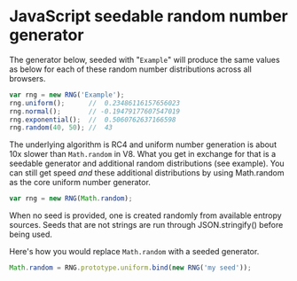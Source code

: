 # JavaScript seedable random number generator

The generator below, seeded with "`Example`" will produce the same
values as below for each of these random number distributions across
all browsers.

```javascript
var rng = new RNG('Example');
rng.uniform();      //  0.23486116157656023
rng.normal();       // -0.19479177607547019
rng.exponential();  //  0.5060762637166598
rng.random(40, 50); //  43
```

The underlying algorithm is RC4 and uniform number generation is about
10x slower than `Math.random` in V8. What you get in exchange for that
is a seedable generator and additional random distributions (see
example). You can still get speed *and* these additional distributions
by using Math.random as the core uniform number generator.

```javascript
var rng = new RNG(Math.random);
```

When no seed is provided, one is created randomly from available
entropy sources. Seeds that are not strings are run through
JSON.stringify() before being used.

Here's how you would replace `Math.random` with a seeded generator.

```javascript
Math.random = RNG.prototype.uniform.bind(new RNG('my seed'));
```
